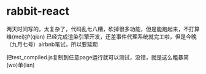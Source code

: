 # rabbit-react

两天时间写的，太复杂了，代码乱七八糟，砍掉很多功能，但是能跑起来，不打算维(mei)护(qian)
已经完成渲染引擎开发，还差事件代理系统就完工啦，但是今晚（九月七号）airbnb笔试，所以要延期

把test_compiled.js复制到任意page运行就可以测试，没错，就是这么粗暴简(wo)单(lan)
